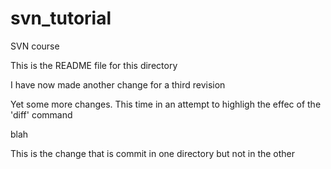 svn_tutorial
============

SVN course


This is the README file for this directory

I have now made another change for a third revision

Yet some more changes. This time in an attempt to highligh the effec of the 'diff' command

blah

This is the change that is commit in one directory but not in the other